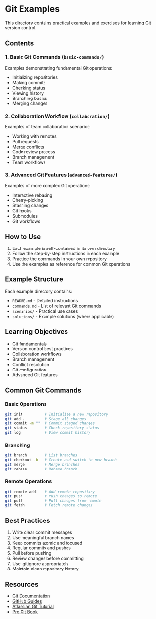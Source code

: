 # Git Examples

This directory contains practical examples and exercises for learning Git version control.

## Contents

### 1. Basic Git Commands (`basic-commands/`)
Examples demonstrating fundamental Git operations:
- Initializing repositories
- Making commits
- Checking status
- Viewing history
- Branching basics
- Merging changes

### 2. Collaboration Workflow (`collaboration/`)
Examples of team collaboration scenarios:
- Working with remotes
- Pull requests
- Merge conflicts
- Code review process
- Branch management
- Team workflows

### 3. Advanced Git Features (`advanced-features/`)
Examples of more complex Git operations:
- Interactive rebasing
- Cherry-picking
- Stashing changes
- Git hooks
- Submodules
- Git workflows

## How to Use

1. Each example is self-contained in its own directory
2. Follow the step-by-step instructions in each example
3. Practice the commands in your own repository
4. Use the examples as reference for common Git operations

## Example Structure

Each example directory contains:
- `README.md` - Detailed instructions
- `commands.md` - List of relevant Git commands
- `scenarios/` - Practical use cases
- `solutions/` - Example solutions (where applicable)

## Learning Objectives

- Git fundamentals
- Version control best practices
- Collaboration workflows
- Branch management
- Conflict resolution
- Git configuration
- Advanced Git features

## Common Git Commands

### Basic Operations
```bash
git init          # Initialize a new repository
git add .         # Stage all changes
git commit -m ""  # Commit staged changes
git status        # Check repository status
git log           # View commit history
```

### Branching
```bash
git branch        # List branches
git checkout -b   # Create and switch to new branch
git merge         # Merge branches
git rebase        # Rebase branch
```

### Remote Operations
```bash
git remote add    # Add remote repository
git push          # Push changes to remote
git pull          # Pull changes from remote
git fetch         # Fetch remote changes
```

## Best Practices

1. Write clear commit messages
2. Use meaningful branch names
3. Keep commits atomic and focused
4. Regular commits and pushes
5. Pull before pushing
6. Review changes before committing
7. Use .gitignore appropriately
8. Maintain clean repository history

## Resources

- [Git Documentation](https://git-scm.com/doc)
- [GitHub Guides](https://guides.github.com/)
- [Atlassian Git Tutorial](https://www.atlassian.com/git/tutorials)
- [Pro Git Book](https://git-scm.com/book/en/v2) 